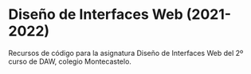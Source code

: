 # Diseño de Interfaces Web (2021-2022)

Recursos de código para la asignatura Diseño de Interfaces Web del 2º curso de DAW, colegio Montecastelo.
